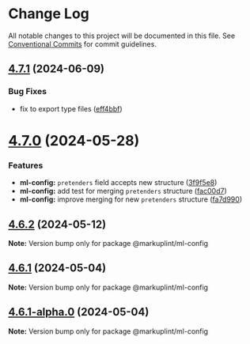 # Change Log

All notable changes to this project will be documented in this file.
See [Conventional Commits](https://conventionalcommits.org) for commit guidelines.

## [4.7.1](https://github.com/markuplint/markuplint/compare/@markuplint/ml-config@4.7.0...@markuplint/ml-config@4.7.1) (2024-06-09)


### Bug Fixes

* fix to export type files ([eff4bbf](https://github.com/markuplint/markuplint/commit/eff4bbfd127574809dc5e15d7cafe87699758ee0))





# [4.7.0](https://github.com/markuplint/markuplint/compare/@markuplint/ml-config@4.6.2...@markuplint/ml-config@4.7.0) (2024-05-28)

### Features

- **ml-config:** `pretenders` field accepts new structure ([3f9f5e8](https://github.com/markuplint/markuplint/commit/3f9f5e8ffdb7fa2526e842559b871ec6414de190))
- **ml-config:** add test for merging `pretenders` structure ([fac00d7](https://github.com/markuplint/markuplint/commit/fac00d7ce4c709757097b8ce8c2e40813af0461c))
- **ml-config:** improve merging for new `pretenders` structure ([fa7d990](https://github.com/markuplint/markuplint/commit/fa7d990c91e7843f6928fd48dc1ff41b7b446402))

## [4.6.2](https://github.com/markuplint/markuplint/compare/@markuplint/ml-config@4.6.1...@markuplint/ml-config@4.6.2) (2024-05-12)

**Note:** Version bump only for package @markuplint/ml-config

## [4.6.1](https://github.com/markuplint/markuplint/compare/@markuplint/ml-config@4.6.1-alpha.0...@markuplint/ml-config@4.6.1) (2024-05-04)

**Note:** Version bump only for package @markuplint/ml-config

## [4.6.1-alpha.0](https://github.com/markuplint/markuplint/compare/@markuplint/ml-config@4.6.0...@markuplint/ml-config@4.6.1-alpha.0) (2024-05-04)

**Note:** Version bump only for package @markuplint/ml-config

